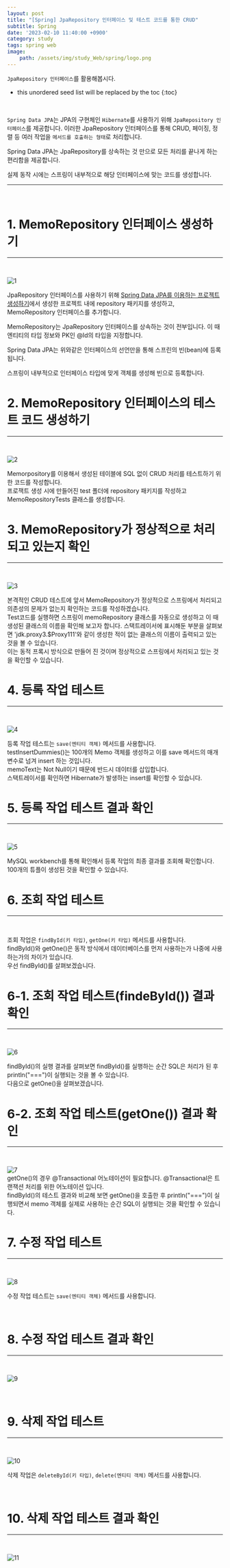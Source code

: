 ```yaml
---
layout: post
title: "[Spring] JpaRepository 인터페이스 및 테스트 코드를 통한 CRUD"
subtitle: Spring
date: '2023-02-10 11:40:00 +0900'
category: study
tags: spring web
image:
    path: /assets/img/study_Web/spring/logo.png
---
```


`JpaRepository 인터페이스`를 활용해봅시다.

<!--more-->

* this unordered seed list will be replaced by the toc
{:toc}
<br>

`Spring Data JPA`는 JPA의 구현체인 `Hibernate`를 사용하기 위해 `JpaRepository 인터페이스`를 제공합니다. 이러한 JpaRepository 인터페이스를 통해 CRUD, 페이징, 정렬 등 여러 작업을 `메서드를 호출하는 형태`로 처리합니다.<br>

Spring Data JPA는 JpaRepository를 상속하는 것 만으로 모든 처리를 끝나게 하는 편리함을 제공합니다.<br>

실제 동작 시에는 스프링이 내부적으로 해당 인터페이스에 맞는 코드를 생성합니다.<br>

---
<br>

# 1. MemoRepository 인터페이스 생성하기
---
<br>

![1](/assets/img/study_Web/spring/2023-02-10-[Spring]_JpaRepository_인터페이스_및_테스트_코드를_통한_CRUD/1.PNG)
<br>

JpaRepository 인터페이스를 사용하기 위해 [Spring Data JPA를 이용하는 프로젝트 생성하기](https://heesung98.github.io/study/MariaDB-_MySQL_Workbench_%EC%8B%9C%EC%9E%91%ED%95%98%EA%B8%B0.html)에서 생성한 프로젝트 내에 repository 패키지를 생성하고, MemoRepository 인터페이스를 추가합니다.<br>

MemoRepository는 JpaRepository 인터페이스를 상속하는 것이 전부입니다. 이 때 엔티티의 타입 정보와 PK인 @Id의 타입을 지정합니다.<br>

Spring Data JPA는 위와같은 인터페이스의 선언만을 통해 스프린의 빈(bean)에 등록됩니다.<br>

스프링이 내부적으로 인터페이스 타입에 맞게 객체를 생성해 빈으로 등록합니다.<br>

# 2. MemoRepository 인터페이스의 테스트 코드 생성하기 
---
<br>

![2](/assets/img/study_Web/spring/2023-02-10-[Spring]_JpaRepository_인터페이스_및_테스트_코드를_통한_CRUD/2.PNG)
<br>

Memorpository를 이용해서 생성된 테이블에 SQL 없이 CRUD 처리를 테스트하기 위한 코드를 작성합니다.<br>
프로잭트 생성 시에 만들어진 test 폴더에 repository 패키지를 작성하고 MemoRepositoryTests 클래스를 생성합니다.<br>

# 3. MemoRepository가 정상적으로 처리되고 있는지 확인
---
<br>

![3](/assets/img/study_Web/spring/2023-02-10-[Spring]_JpaRepository_인터페이스_및_테스트_코드를_통한_CRUD/3.PNG)
<br>

본격적인 CRUD 테스트에 앞서 MemoRepository가 정상적으로 스프링에서 처리되고 의존성의 문제가 없는지 확인하는 코드를 작성하겠습니다.<br>
 Test코드를 실행하면 스프링이 memoRepository 클래스를 자동으로 생성하고 이 때 생성된 클래스의 이름을 확인해 보고자 합니다. 스택트레이서에 표시해둔 부분을 살펴보면 'jdk.proxy3.$Proxy111'와 같이 생성한 적이 없는 클래스의 이름이 출력되고 있는 것을 볼 수 있습니다.<br>
  이는 동적 프록시 방식으로 만들어 진 것이며 정상적으로 스프링에서 처리되고 있는 것을 확인할 수 있습니다.<br>

# 4. 등록 작업 테스트
---
<br>

![4](/assets/img/study_Web/spring/2023-02-10-[Spring]_JpaRepository_인터페이스_및_테스트_코드를_통한_CRUD/4.PNG)
<br>

등록 작업 테스트는 `save(엔티티 객체)` 메서드를 사용합니다.<br>
testInsertDummies()는 100개의 Memo 객체를 생성하고 이를 save 메서드의 매개변수로 넘겨 insert 하는 것입니다.<br>
memoText는 Not Null이기 때문에 반드시 데이터를 삽입합니다.<br>
스택트레이서를 확인하면 Hibernate가 발생하는 insert를 확인할 수 있습니다.<br>

# 5. 등록 작업 테스트 결과 확인
---
<br>

![5](/assets/img/study_Web/spring/2023-02-10-[Spring]_JpaRepository_인터페이스_및_테스트_코드를_통한_CRUD/5.PNG)
<br>

MySQL workbench를 통해 확인해서 등록 작업의 최종 결과를 조회해 확인합니다. 100개의 튜플이 생성된 것을 확인할 수 있습니다.<br>

# 6. 조회 작업 테스트
---
<br>

조회 작업은 `findById(키 타입)`, `getOne(키 타입)` 메서드를 사용합니다.<br>
findById()와 getOne()은 동작 방식에서 데이터베이스를 먼저 사용하는가 나중에 사용하는가의 차이가 있습니다.<br>
우선 findById()를 살펴보겠습니다.<br>

 # 6-1. 조회 작업 테스트(findeById()) 결과 확인
---
<br>

![6](/assets/img/study_Web/spring/2023-02-10-[Spring]_JpaRepository_인터페이스_및_테스트_코드를_통한_CRUD/6.PNG)
<br>

findById()의 실행 결과를 살펴보면 findById()를 실행하는 순간 SQL은 처리가 된 후 println("===")이 실행되는 것을 볼 수 있습니다.<br>
다음으로 getOne()을 살펴보겠습니다.<br>

 # 6-2. 조회 작업 테스트(getOne()) 결과 확인
---
<br>

![7](/assets/img/study_Web/spring/2023-02-10-[Spring]_JpaRepository_인터페이스_및_테스트_코드를_통한_CRUD/7.PNG)
<br>
getOne()의 경우 @Transactional 어노테이션이 필요합니다. @Transactional은 트랜잭션 처리를 위한 어노테이션 입니다.<br>
findById()의 테스트 결과와 비교해 보면 getOne()을 호출한 후 println("===")이 실행되면서 memo 객체를 실제로 사용하는 순간 SQL이 실행되는 것을 확인할 수 있습니다.<br>

# 7. 수정 작업 테스트
---
<br>

![8](/assets/img/study_Web/spring/2023-02-10-[Spring]_JpaRepository_인터페이스_및_테스트_코드를_통한_CRUD/8.PNG)
<br>

수정 작업 테스트는 `save(엔티티 객체)` 메서드를 사용합니다.<br>

<br>

# 8. 수정 작업 테스트 결과 확인
---
<br>

![9](/assets/img/study_Web/spring/2023-02-10-[Spring]_JpaRepository_인터페이스_및_테스트_코드를_통한_CRUD/9.PNG)
<br>


<br>

# 9. 삭제 작업 테스트
---
<br>

![10](/assets/img/study_Web/spring/2023-02-10-[Spring]_JpaRepository_인터페이스_및_테스트_코드를_통한_CRUD/10.PNG)
<br>

삭제 작업은 `deleteById(키 타입)`, `delete(엔티티 객체)` 메서드를 사용합니다.


<br>

# 10. 삭제 작업 테스트 결과 확인
---
<br>

![11](/assets/img/study_Web/spring/2023-02-10-[Spring]_JpaRepository_인터페이스_및_테스트_코드를_통한_CRUD/11.PNG)
<br>


<br>



